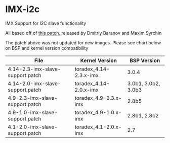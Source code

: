# IMX-i2c
IMX Support for I2C slave functionality

All based off of [this patch](https://lore.kernel.org/patchwork/patch/639459/), released by Dmitriy Baranov and Maxim Syrchin

The patch above was not updated for new images. Please see chart below on BSP and kernel version compatibility

| File                             | Kernel Version         | BSP Version         |
|----------------------------------|------------------------|---------------------|
| 4.14-2.3-imx-slave-support.patch | toradex_4.14-2.3.x-imx | 3.0.4               |
| 4.14-2.0-imx-slave-support.patch | toradex_4.14-2.0.x-imx | 3.0b1, 3.0b2, 3.0b3 |
| 4.9-2.3-imx-slave-support.patch  | toradex_4.9-2.3.x-imx  | 2.8b5               |
| 4.9-1.0-imx-slave-support.patch  | toradex_4.9-1.0.x-imx  | 2.8b1, 2.8b2        |
| 4.1-2.0-imx-slave-support.patch  | toradex_4.1-2.0.x-imx  | 2.7                 |
